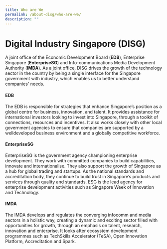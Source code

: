 ```yaml
---
title: Who are We
permalink: /about-disg/who-are-we/
description: ""
---
```

#  Digital Industry Singapore (**DISG**) 
A joint office of the Economic Development Board (**EDB**), Enterprise Singapore (**EnterpriseSG**) and Info-communications Media Development Authority (**IMDA**). As a joint office, DISG drives the growth of the technology sector in the country by being a single interface for the Singapore government with industry, which enables us to better understand companies' needs.

#### **EDB**
The EDB is responsible for strategies that enhance Singapore’s
position as a global centre for business, innovation, and talent. It
provides assistance for international investors looking to invest
into Singapore, through a toolkit of connections, resources and
incentives. It also works closely with other local government
agencies to ensure that companies are supported by a welldeveloped
business environment and a globally competitive
workforce.

#### **EnterpriseSG**
EnterpriseSG is the government agency championing enterprise development.
They work with committed companies to build capabilities, innovate
and internationalise. They also support the growth of Singapore as
a hub for global trading and startups. As the national standards and
accreditation body, they continue to build trust in Singapore’s
products and services through quality and standards. ESG is the lead
agency for enterprise development activities such as Singapore
Week of Innovation and Technology.

#### **IMDA**
The IMDA develops and regulates the converging infocomm and
media sectors in a holistic way, creating a dynamic and exciting
sector filled with opportunities for growth, through an emphasis on
talent, research, innovation and enterprise. It looks after ecosystem
development programmes such as TechSkills Accelerator (TeSA),
Open Innovation Platform, Accreditation and Spark.